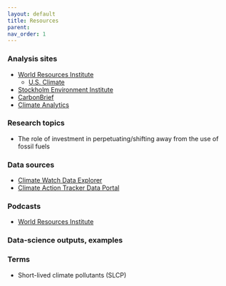 ```yaml
---
layout: default
title: Resources
parent:
nav_order: 1
---
```


### Analysis sites
- [World Resources Institute](https://www.wri.org/)
    - [U.S. Climate](https://www.wri.org/climate/us-climate)
- [Stockholm Environment Institute](https://www.sei.org/)
- [CarbonBrief](https://www.carbonbrief.org/)
- [Climate Analytics](https://climateanalytics.org/)

### Research topics
- The role of investment in perpetuating/shifting away from the use of fossil fuels

### Data sources
- [Climate Watch Data Explorer](https://www.climatewatchdata.org/data-explorer)
- [Climate Action Tracker Data Portal](https://climateactiontracker.org/data-portal/)

### Podcasts
- [World Resources Institute](https://www.wri.org/podcasts)

### Data-science outputs, examples

### Terms
- Short-lived climate pollutants (SLCP)
